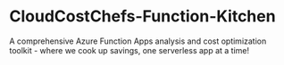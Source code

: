 # CloudCostChefs-Function-Kitchen
A comprehensive Azure Function Apps analysis and cost optimization toolkit - where we cook up savings, one serverless app at a time!
